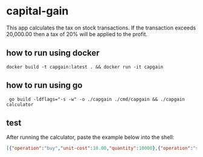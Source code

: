 # capital-gain

This app calculates the tax on stock transactions.
If the transaction exceeds 20,000.00 then a tax of 20% will be applied to the profit.

## how to run using docker

```shell
docker build -t capgain:latest . && docker run -it capgain
```

## how to run using go
```shell
 go build -ldflags="-s -w" -o ./capgain ./cmd/capgain && ./capgain calculator
```

## test

After running the calculator, paste the example below into the shell:
```json
[{"operation":"buy","unit-cost":10.00,"quantity":10000},{"operation":"sell","unit-cost":2.00,"quantity":5000},{"operation":"sell","unit-cost":20.00,"quantity":2000},{"operation":"sell","unit-cost":20.00,"quantity":2000},{"operation":"sell","unit-cost":25.00,"quantity":1000},{"operation":"buy","unit-cost":20.00,"quantity":10000},{"operation":"sell","unit-cost":15.00,"quantity":5000},{"operation":"sell","unit-cost":30.00,"quantity":4350},{"operation":"sell","unit-cost":30.00,"quantity":650}]
```
